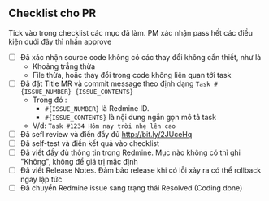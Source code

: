 ## Checklist cho PR
Tick vào trong checklist các mục đã làm. PM xác nhận pass hết các điều kiện dưới đây thì nhấn approve

   - [ ] Đã xác nhận source code không có các thay đổi không cần thiết, như là 
      - Khoảng trắng thừa 
      - File thừa, hoặc thay đổi trong code không liên quan tới task 
  - [ ] Đã đặt Title MR và commit message theo định dạng `Task #{ISSUE_NUMBER} {ISSUE_CONTENTS}`
    - Trong đó :
      - `#{ISSUE_NUMBER}` là Redmine ID.
      - `#{ISSUE_CONTENTS}` là nội dung ngắn gọn mô tả task
    - V/d: `Task #1234 Hôm nay trời nhẹ lên cao`
  - [ ] Đã sefl review và điền đầy đủ http://bit.ly/2JUceHq
  - [ ] Đã self-test và điền kết quả vào checklist 
  - [ ] Đã viết đầy đủ thông tin trong Redmine. Mục nào không có thì ghi "Không", không để giá trị mặc định
  - [ ] Đã viết Release Notes. Đảm bảo release khi có lỗi xảy ra có thể rollback ngay lập tức 
  - [ ] Đã chuyển Redmine issue sang trạng thái Resolved (Coding done)
